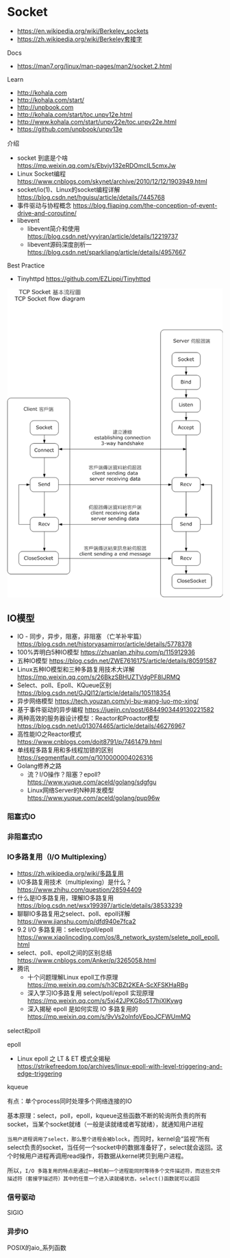 # Socket
- https://en.wikipedia.org/wiki/Berkeley_sockets
- https://zh.wikipedia.org/wiki/Berkeley套接字

Docs
- https://man7.org/linux/man-pages/man2/socket.2.html

Learn
- http://kohala.com
- http://kohala.com/start/
- http://unpbook.com
- http://kohala.com/start/toc.unpv12e.html
- http://www.kohala.com/start/unpv22e/toc.unpv22e.html
- https://github.com/unpbook/unpv13e

介绍
- socket 到底是个啥 https://mp.weixin.qq.com/s/Ebvjy132eRDOmcIL5cmxJw
- Linux Socket编程 https://www.cnblogs.com/skynet/archive/2010/12/12/1903949.html
- socket/io(1)、Linux的socket编程详解 https://blog.csdn.net/hguisu/article/details/7445768
- 事件驱动与协程概念 https://blog.fliaping.com/the-conception-of-event-drive-and-coroutine/
- libevent
  - libevent简介和使用 https://blog.csdn.net/yyyiran/article/details/12219737
  - libevent源码深度剖析一 https://blog.csdn.net/sparkliang/article/details/4957667

Best Practice
- Tinyhttpd https://github.com/EZLippi/Tinyhttpd

![socket-flow](images/socket-flow.png)

## IO模型
- IO - 同步，异步，阻塞，非阻塞 （亡羊补牢篇）https://blog.csdn.net/historyasamirror/article/details/5778378
- 100%弄明白5种IO模型 https://zhuanlan.zhihu.com/p/115912936
- 五种IO模型 https://blog.csdn.net/ZWE7616175/article/details/80591587
- Linux五种IO模型和三种多路复用技术大详解 https://mp.weixin.qq.com/s/26BkzSBHUZTVdgPF8IJRMQ
- Select、poll、Epoll、KQueue区别 https://blog.csdn.net/GJQI12/article/details/105118354
- 异步网络模型 https://tech.youzan.com/yi-bu-wang-luo-mo-xing/
- 基于事件驱动的异步编程 https://juejin.cn/post/6844903449130221582
- 两种高效的服务器设计模型：Reactor和Proactor模型 https://blog.csdn.net/u013074465/article/details/46276967
- 高性能IO之Reactor模式 https://www.cnblogs.com/doit8791/p/7461479.html
- 单线程多路复用和多线程加锁的区别 https://segmentfault.com/q/1010000004026316
- Golang修养之路
  - 流？I/O操作？阻塞？epoll? https://www.yuque.com/aceld/golang/sdgfgu
  - Linux网络Server的N种并发模型 https://www.yuque.com/aceld/golang/pup96w

### 阻塞式IO

### 非阻塞式IO

### IO多路复用（I/O Multiplexing）
- https://zh.wikipedia.org/wiki/多路复用
- I/O多路复用技术（multiplexing）是什么？https://www.zhihu.com/question/28594409
- 什么是IO多路复用，理解IO多路复用 https://blog.csdn.net/wsx199397/article/details/38533239
- 聊聊IO多路复用之select、poll、epoll详解 https://www.jianshu.com/p/dfd940e7fca2
- 9.2 I/O 多路复用：select/poll/epoll https://www.xiaolincoding.com/os/8_network_system/selete_poll_epoll.html
- select、poll、epoll之间的区别总结 https://www.cnblogs.com/Anker/p/3265058.html
- 腾讯
  - 十个问题理解Linux epoll工作原理 https://mp.weixin.qq.com/s/h3CBZt2KEA-ScXFSKHaRBg
  - 深入学习IO多路复用 select/poll/epoll 实现原理 https://mp.weixin.qq.com/s/5xj42JPKG8o5T7hjXIKywg
  - 深入揭秘 epoll 是如何实现 IO 多路复用的 https://mp.weixin.qq.com/s/9vVs2olnfoVEpoJCFWUmMQ

select和poll

epoll
- Linux epoll 之 LT & ET 模式全揭秘 https://strikefreedom.top/archives/linux-epoll-with-level-triggering-and-edge-triggering

kqueue

有点：单个process同时处理多个网络连接的IO

基本原理：select，poll，epoll，kqueue这些函数不断的轮询所负责的所有socket，当某个socket就绪（一般是读就绪或者写就绪），就通知用户进程

`当用户进程调用了select，那么整个进程会被block`，而同时，kernel会“监视”所有select负责的socket，当任何一个socket中的数据准备好了，select就会返回。这个时候用户进程再调用read操作，将数据从kernel拷贝到用户进程。

所以，`I/O 多路复用的特点是通过一种机制一个进程能同时等待多个文件描述符，而这些文件描述符（套接字描述符）其中的任意一个进入读就绪状态，select()函数就可以返回`

### 信号驱动

SIGIO

### 异步IO

POSIX的aio_系列函数

